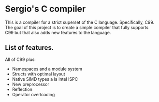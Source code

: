 Sergio's C compiler
===================

This is a compiler for a strict superset of the C language. Specifically, C99.
The goal of this project is to create a simple compiler that fully supports C99
but that also adds new features to the language.

List of features.
-----------------

All of C99 plus:

- Namespaces and a module system
- Structs with optimal layout
- Native SIMD types a la Intel ISPC
- New preprocessor
- Reflection
- Operator overloading